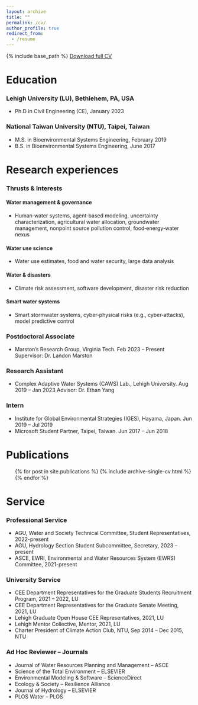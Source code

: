 ```yaml
---
layout: archive
title: ""
permalink: /cv/
author_profile: true
redirect_from:
  - /resume
---
```


{% include base_path %}
[Download full CV](https://github.com/philip928lin/philip928lin.github.io/raw/main/files/CV_Chung_Yi_Lin.pdf)

Education
======
### Lehigh University (LU), Bethlehem, PA, USA
* Ph.D in Civil Engineering (CE), January 2023

### National Taiwan University (NTU), Taipei, Taiwan
* M.S. in Bioenvironmental Systems Engineering, February 2019 
* B.S. in Bioenvironmental Systems Engineering, June 2017

Research experiences  
======                                                    
### Thrusts & Interests

#### Water management & governance
* Human‑water systems, agent‑based modeling, uncertainty characterization, agricultural water allocation, groundwater management, nonpoint source pollution control, food‑energy‑water nexus

#### Water use science
* Water use estimates, food and water security, large data analysis

#### Water & disasters
* Climate risk assessment, software development, disaster risk reduction

#### Smart water systems
* Smart stormwater systems, cyber‑physical risks (e.g., cyber‑attacks), model predictive control

### Postdoctoral Associate  
* Marston’s Research Group, Virginia Tech. Feb 2023 – Present
Supervisor: Dr. Landon Marston

### Research Assistant    
* Complex Adaptive Water Systems (CAWS) Lab., Lehigh University. Aug 2019 – Jan 2023
Advisor: Dr. Ethan Yang

### Intern      
* Institute for Global Environmental Strategies (IGES), Hayama, Japan. Jun 2019 – Jul 2019
* Microsoft Student Partner, Taipei, Taiwan. Jun 2017 – Jun 2018


Publications
======
  <ul>{% for post in site.publications %}
    {% include archive-single-cv.html %}
  {% endfor %}</ul>

<!---
Talks
======
  <ul>{% for post in site.talks %}
    {% include archive-single-talk-cv.html %}
  {% endfor %}</ul>
  
Teaching
======
  <ul>{% for post in site.teaching %}
    {% include archive-single-cv.html %}
  {% endfor %}</ul>
-->

Service
======
### Professional Service
* AGU, Water and Society Technical Committee, Student Representatives, 2022-present
* AGU, Hydrology Section Student Subcommittee, Secretary, 2023 – present
* ASCE, EWRI, Environmental and Water Resources System (EWRS) Committee, 2021-present

### University Service
* CEE Department Representatives for the Graduate Students Recruitment Program, 2021 – 2022, LU
* CEE Department Representatives for the Graduate Senate Meeting, 2021, LU
* Lehigh Graduate Open House CEE Representatives, 2021, LU
* Lehigh Mentor Collective, Mentor, 2021, LU
* Charter President of Climate Action Club, NTU, Sep 2014 – Dec 2015, NTU

### Ad Hoc Reviewer – Journals
* Journal of Water Resources Planning and Management – ASCE
* Science of the Total Environment – ELSEVIER
* Environmental Modeling & Software – ScienceDirect
* Ecology & Society – Resilience Alliance
* Journal of Hydrology – ELSEVIER
* PLOS Water – PLOS


